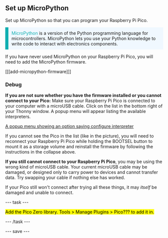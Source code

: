 ## Set up MicroPython

<div style="display: flex; flex-wrap: wrap">
<div style="flex-basis: 200px; flex-grow: 1; margin-right: 15px;">
Set up MicroPython so that you can program your Raspberry Pi Pico.
</div>
</div>

<p style='border-left: solid; border-width:10px; border-color: #0faeb0; background-color: aliceblue; padding: 10px;'>
<span style="color: #0faeb0">MicroPython</span> is a version of the Python programming language for microcontrollers. MicroPython lets you use your Python knowledge to write code to interact with electronics components.</p>

If you have never used MicroPython on your Raspberry Pi Pico, you will need to add the MicroPython firmware.

[[[add-micropython-firmware]]] 


### Debug

**If you are not sure whether you have the firmware installed or you cannot connect to your Pico:** 
Make sure your Raspberry Pi Pico is connected to your computer with a microUSB cable. Click on the list in the bottom right of your Thonny window. A popup menu will appear listing the available interpreters. 

[A popup menu showing an option saying configure interpreter](images/no-pico-interpreter.png) 

If you cannot see the Pico in the list (like in the picture), you will need to reconnect your Raspberry Pi Pico while holding the BOOTSEL button to mount it as a storage volume and reinstall the firmware by following the instructions in the collapse above.

**If you still cannot connect to your Raspberry Pi Pico**, you may be using the wrong kind of microUSB cable. Your current microUSB cable may be damaged, or designed only to carry power to devices and cannot transfer data. Try swapping your cable if nothing else has worked. 

If your Pico still won't connect after trying all these things, it may *itself* be damaged and unable to connect. 


--- task ---

<mark>Add the Pico Zero library. Tools > Manage Plugins > Pico??? to add it in.</mark>

--- /task ---

--- save ---